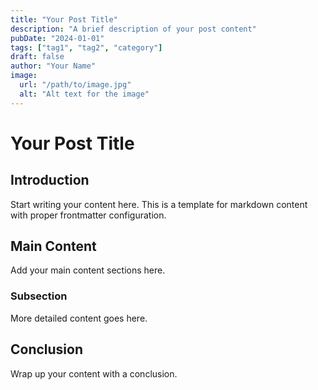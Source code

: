 ```yaml
---
title: "Your Post Title"
description: "A brief description of your post content"
pubDate: "2024-01-01"
tags: ["tag1", "tag2", "category"]
draft: false
author: "Your Name"
image: 
  url: "/path/to/image.jpg"
  alt: "Alt text for the image"
---
```


# Your Post Title

## Introduction

Start writing your content here. This is a template for markdown content with proper frontmatter configuration.

## Main Content

Add your main content sections here.

### Subsection

More detailed content goes here.

## Conclusion

Wrap up your content with a conclusion.
